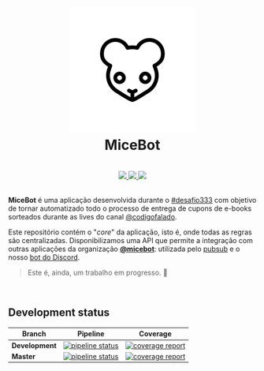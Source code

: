 <h1 align='center'>
    <img src='https://raw.githubusercontent.com/micebot/assets/master/images/logo-256x256.png'><br>
    MiceBot
</h1>
<br>
<div align='center'>
    <a href='https://github.com/psf/black'>
        <img src='https://img.shields.io/badge/code%20style-black-000000.svg'/>
    </a>
    <a href='https://github.com/micebot/server/issues'>
        <img src='https://badgen.net/github/open-issues/micebot/server'>
    </a>
    <a href='https://github.com/micebot/server/commits/development'>
        <img src='https://badgen.net/github/last-commit/micebot/server/development'>
    </a>
</div>
<br>

**MiceBot** é uma aplicação desenvolvida durante o [#desafio333][9] com objetivo de tornar automatizado todo o processo de entrega de
cupons de e-books sorteados durante as lives do canal [@codigofalado][10].

Este repositório contém o "_core_" da aplicação, isto é, onde todas as regras são centralizadas. Disponibilizamos uma API que permite
a integração com outras aplicações da organização [**@micebot**][13]: utilizada pelo [pubsub][11] e o nosso [bot do Discord][12].

> Este é, ainda, um trabalho em progresso. 🧀
<br>

## Development status

| Branch | Pipeline | Coverage |
| ------ | ----- | ----- |
| **Development** | [![pipeline status][1]][2] | [![coverage report][3]][4] |
| **Master** | [![pipeline status][5]][6] | [![coverage report][7]][8] |

[1]:https://gitlab.com/micebot/server-ci/badges/development/pipeline.svg
[2]:https://gitlab.com/micebot/server-ci/-/pipelines?page=1&scope=all&ref=development
[3]:https://gitlab.com/micebot/server-ci/badges/development/coverage.svg
[4]:https://gitlab.com/micebot/server-ci/-/commits/development
[5]:https://gitlab.com/micebot/server-ci/badges/master/pipeline.svg
[6]:https://gitlab.com/micebot/server-ci/-/pipelines?page=1&scope=all&ref=master
[7]:https://gitlab.com/micebot/server-ci/badges/master/coverage.svg
[8]:https://gitlab.com/micebot/server-ci/-/commits/master
[9]:https://github.com/codigofalado/desafio333
[10]:https://www.twitch.tv/codigofalado
[11]:https://github.com/micebot/pubsub
[12]:https://github.com/micebot/discord
[13]:https://github.com/micebot/
